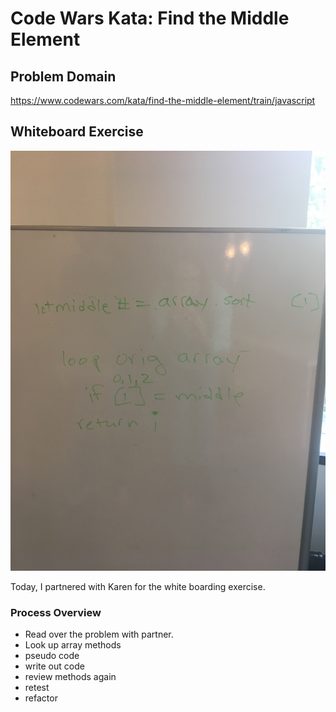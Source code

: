 # Code Wars Kata: Find the Middle Element

## Problem Domain
https://www.codewars.com/kata/find-the-middle-element/train/javascript

## Whiteboard Exercise 
![alt text](images/middle-element.jpg "picture of white boarding exercise for: Find the Middle Element kata")

Today, I partnered with Karen for the white boarding exercise. 

### Process Overview

* Read over the problem with partner.
* Look up array methods
* pseudo code
* write out code
* review methods again
* retest
* refactor 